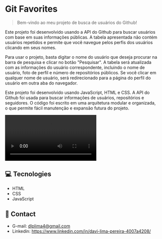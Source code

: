 # Git Favorites
> Bem-vindo ao meu projeto de busca de usuários do Github!

Este projeto foi desenvolvido usando a API do Github para buscar usuários com base em suas informações públicas. A tabela apresentada não contém usuários repetidos e permite que você navegue pelos perfis dos usuários clicando em seus nomes.

Para usar o projeto, basta digitar o nome do usuário que deseja procurar na barra de pesquisa e clicar no botão "Pesquisar". A tabela será atualizada com as informações do usuário correspondente, incluindo o nome de usuário, foto de perfil e número de repositórios públicos. Se você clicar em qualquer nome de usuário, será redirecionado para a página do perfil do usuário em outra aba do navegador.

Este projeto foi desenvolvido usando JavaScript, HTML e CSS. A API do Github foi usada para buscar informações de usuários, repositórios e seguidores. O código foi escrito em uma arquitetura modular e organizada, o que permite fácil manutenção e expansão futura do projeto.



![preview](/assets/video/GitFavorites.mp4)



## 💻 Tecnologies

- HTML 
- CSS 
- JavaScript 

## 👤 Contact

- G-mail: dlplima4@gmail.com
- Linkedin: https://www.linkedin.com/in/davi-lima-pereira-4007a4208/